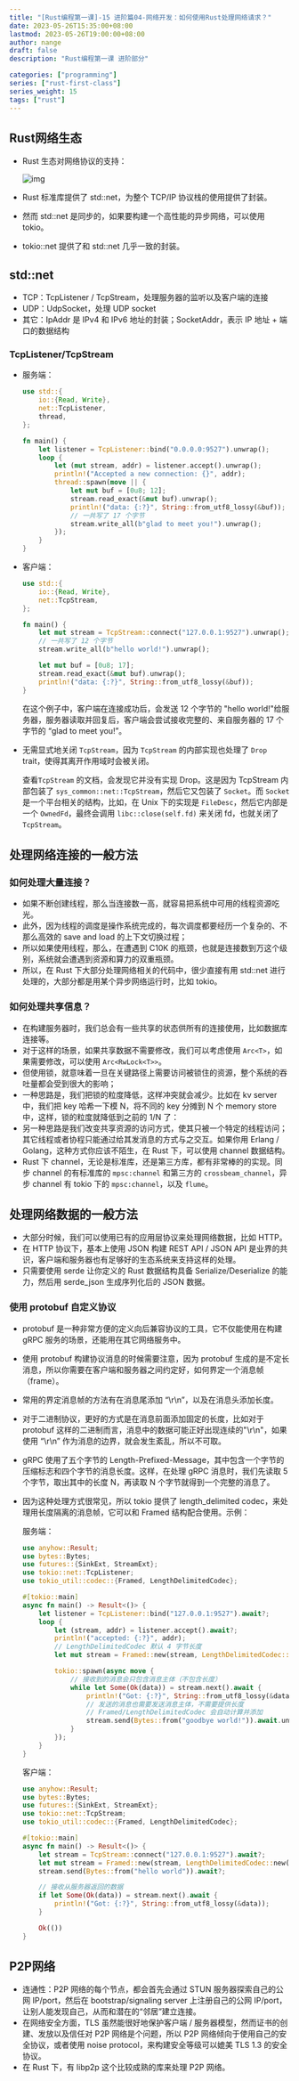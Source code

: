 ```yaml
---
title: "[Rust编程第一课]-15 进阶篇04-网络开发：如何使用Rust处理网络请求？"
date: 2023-05-26T15:35:00+08:00
lastmod: 2023-05-26T19:00:00+08:00
author: nange
draft: false
description: "Rust编程第一课 进阶部分"

categories: ["programming"]
series: ["rust-first-class"]
series_weight: 15
tags: ["rust"]
---
```


## Rust网络生态

* Rust 生态对网络协议的支持：

  ![img](/images/8ff212b28a88d697303a5fcd35174d78.jpg)

* Rust 标准库提供了 std::net，为整个 TCP/IP 协议栈的使用提供了封装。
* 然而 std::net 是同步的，如果要构建一个高性能的异步网络，可以使用 tokio。
* tokio::net 提供了和 std::net 几乎一致的封装。

## std::net

* TCP：TcpListener / TcpStream，处理服务器的监听以及客户端的连接
* UDP：UdpSocket，处理 UDP socket
* 其它：IpAddr 是 IPv4 和 IPv6 地址的封装；SocketAddr，表示 IP 地址 + 端口的数据结构

### TcpListener/TcpStream

* 服务端：

  ```rust
  use std::{
      io::{Read, Write},
      net::TcpListener,
      thread,
  };
  
  fn main() {
      let listener = TcpListener::bind("0.0.0.0:9527").unwrap();
      loop {
          let (mut stream, addr) = listener.accept().unwrap();
          println!("Accepted a new connection: {}", addr);
          thread::spawn(move || {
              let mut buf = [0u8; 12];
              stream.read_exact(&mut buf).unwrap();
              println!("data: {:?}", String::from_utf8_lossy(&buf));
              // 一共写了 17 个字节
              stream.write_all(b"glad to meet you!").unwrap();
          });
      }
  }
  ```

* 客户端：

  ```rust
  use std::{
      io::{Read, Write},
      net::TcpStream,
  };
  
  fn main() {
      let mut stream = TcpStream::connect("127.0.0.1:9527").unwrap();
      // 一共写了 12 个字节
      stream.write_all(b"hello world!").unwrap();
  
      let mut buf = [0u8; 17];
      stream.read_exact(&mut buf).unwrap();
      println!("data: {:?}", String::from_utf8_lossy(&buf));
  }
  ```

  在这个例子中，客户端在连接成功后，会发送 12 个字节的 "hello world!"给服务器，服务器读取并回复后，客户端会尝试接收完整的、来自服务器的 17 个字节的 “glad to meet you!”。

* 无需显式地关闭 `TcpStream`，因为 `TcpStream` 的内部实现也处理了 `Drop` trait，使得其离开作用域时会被关闭。

  查看`TcpStream` 的文档，会发现它并没有实现 Drop。这是因为 TcpStream 内部包装了 `sys_common::net::TcpStream`，然后它又包装了 `Socket`。而 `Socket` 是一个平台相关的结构，比如，在 Unix 下的实现是 `FileDesc`，然后它内部是一个 `OwnedFd`，最终会调用 `libc::close(self.fd)` 来关闭 fd，也就关闭了 `TcpStream`。

## 处理网络连接的一般方法

### 如何处理大量连接？

* 如果不断创建线程，那么当连接数一高，就容易把系统中可用的线程资源吃光。
* 此外，因为线程的调度是操作系统完成的，每次调度都要经历一个复杂的、不那么高效的 save and load 的上下文切换过程；
* 所以如果使用线程，那么，在遭遇到 C10K 的瓶颈，也就是连接数到万这个级别，系统就会遭遇到资源和算力的双重瓶颈。
* 所以，在 Rust 下大部分处理网络相关的代码中，很少直接有用 std::net 进行处理的，大部分都是用某个异步网络运行时，比如 tokio。

### 如何处理共享信息？

* 在构建服务器时，我们总会有一些共享的状态供所有的连接使用，比如数据库连接等。
* 对于这样的场景，如果共享数据不需要修改，我们可以考虑使用 `Arc<T>`，如果需要修改，可以使用 `Arc<RwLock<T>>`。
* 但使用锁，就意味着一旦在关键路径上需要访问被锁住的资源，整个系统的吞吐量都会受到很大的影响；
* 一种思路是，我们把锁的粒度降低，这样冲突就会减少。比如在 kv server 中，我们把 key 哈希一下模 N，将不同的 key 分摊到 N 个 memory store 中，这样，锁的粒度就降低到之前的 1/N 了：
* 另一种思路是我们改变共享资源的访问方式，使其只被一个特定的线程访问；其它线程或者协程只能通过给其发消息的方式与之交互。如果你用 Erlang / Golang，这种方式你应该不陌生，在 Rust 下，可以使用 channel 数据结构。
* Rust 下 channel，无论是标准库，还是第三方库，都有非常棒的的实现。同步 channel 的有标准库的 `mpsc:channel` 和第三方的 `crossbeam_channel`，异步 channel 有 tokio 下的 `mpsc:channel`，以及 `flume`。

## 处理网络数据的一般方法

* 大部分时候，我们可以使用已有的应用层协议来处理网络数据，比如 HTTP。
* 在 HTTP 协议下，基本上使用 JSON 构建 REST API / JSON API 是业界的共识，客户端和服务器也有足够好的生态系统来支持这样的处理。
* 只需要使用 serde 让你定义的 Rust 数据结构具备 Serialize/Deserialize 的能力，然后用 serde_json 生成序列化后的 JSON 数据。

### 使用 protobuf 自定义协议

* protobuf 是一种非常方便的定义向后兼容协议的工具，它不仅能使用在构建 gRPC 服务的场景，还能用在其它网络服务中。

* 使用 protobuf 构建协议消息的时候需要注意，因为 protobuf 生成的是不定长消息，所以你需要在客户端和服务器之间约定好，如何界定一个消息帧（frame）。

* 常用的界定消息帧的方法有在消息尾添加 “\r\n”，以及在消息头添加长度。

* 对于二进制协议，更好的方式是在消息前面添加固定的长度，比如对于 protobuf 这样的二进制而言，消息中的数据可能正好出现连续的"\r\n"，如果使用 “\r\n” 作为消息的边界，就会发生紊乱，所以不可取。

* gRPC 使用了五个字节的 Length-Prefixed-Message，其中包含一个字节的压缩标志和四个字节的消息长度。这样，在处理 gRPC 消息时，我们先读取 5 个字节，取出其中的长度 N，再读取 N 个字节就得到一个完整的消息了。

* 因为这种处理方式很常见，所以 tokio 提供了 length_delimited codec，来处理用长度隔离的消息帧，它可以和 Framed 结构配合使用。示例：

  服务端：

  ```rust
  use anyhow::Result;
  use bytes::Bytes;
  use futures::{SinkExt, StreamExt};
  use tokio::net::TcpListener;
  use tokio_util::codec::{Framed, LengthDelimitedCodec};
  
  #[tokio::main]
  async fn main() -> Result<()> {
      let listener = TcpListener::bind("127.0.0.1:9527").await?;
      loop {
          let (stream, addr) = listener.accept().await?;
          println!("accepted: {:?}", addr);
          // LengthDelimitedCodec 默认 4 字节长度
          let mut stream = Framed::new(stream, LengthDelimitedCodec::new());
  
          tokio::spawn(async move {
              // 接收到的消息会只包含消息主体（不包含长度）
              while let Some(Ok(data)) = stream.next().await {
                  println!("Got: {:?}", String::from_utf8_lossy(&data));
                  // 发送的消息也需要发送消息主体，不需要提供长度
                  // Framed/LengthDelimitedCodec 会自动计算并添加
                  stream.send(Bytes::from("goodbye world!")).await.unwrap();
              }
          });
      }
  }
  ```

  客户端：

  ```rust
  use anyhow::Result;
  use bytes::Bytes;
  use futures::{SinkExt, StreamExt};
  use tokio::net::TcpStream;
  use tokio_util::codec::{Framed, LengthDelimitedCodec};
  
  #[tokio::main]
  async fn main() -> Result<()> {
      let stream = TcpStream::connect("127.0.0.1:9527").await?;
      let mut stream = Framed::new(stream, LengthDelimitedCodec::new());
      stream.send(Bytes::from("hello world")).await?;
  
      // 接收从服务器返回的数据
      if let Some(Ok(data)) = stream.next().await {
          println!("Got: {:?}", String::from_utf8_lossy(&data));
      }
  
      Ok(())
  }
  ```

  

## P2P网络

* 连通性：P2P 网络的每个节点，都会首先会通过 STUN 服务器探索自己的公网 IP/port，然后在 bootstrap/signaling server 上注册自己的公网 IP/port，让别人能发现自己，从而和潜在的“邻居”建立连接。
* 在网络安全方面，TLS 虽然能很好地保护客户端 / 服务器模型，然而证书的创建、发放以及信任对 P2P 网络是个问题，所以 P2P 网络倾向于使用自己的安全协议，或者使用 noise protocol，来构建安全等级可以媲美 TLS 1.3 的安全协议。
* 在 Rust 下，有 libp2p 这个比较成熟的库来处理 P2P 网络。
















